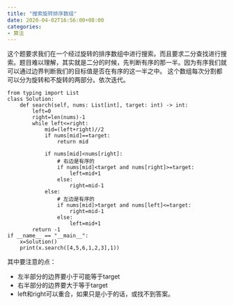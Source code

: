 ```yaml
---
title: "搜索旋转排序数组"
date: 2020-04-02T16:56:00+08:00
categories:
- 算法
---
```


这个题要求我们在一个经过旋转的排序数组中进行搜索。而且要求二分查找进行搜索。题目难以理解，其实就是二分的时候，先判断有序的那一半。因为有序我们就可以通过边界判断我们的目标值是否在有序的这一半之中。
这个数组每次分割都可以分为旋转和不旋转的两部分。依次迭代。
```python3
from typing import List
class Solution:
    def search(self, nums: List[int], target: int) -> int:
        left=0
        right=len(nums)-1
        while left<=right:
            mid=(left+right)//2
            if nums[mid]==target:
                return mid

            if nums[mid]<nums[right]:
                # 右边是有序的
                if nums[mid]<target and nums[right]>=target:
                    left=mid+1
                else:
                    right=mid-1
            else:
                # 左边是有序的
                if nums[mid]>target and nums[left]<=target:
                    right=mid-1
                else:
                    left=mid+1
        return -1
if __name__ == "__main__":
    x=Solution()
    print(x.search([4,5,6,1,2,3],1))
```


其中要注意的点：
- 左半部分的边界要小于可能等于target
- 右半部分的边界要大于等于target
- left和right可以重合，如果只是小于的话，或找不到答案。